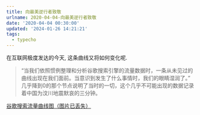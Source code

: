 ```yaml
---
title: 向最美逆行者致敬
urlname: 2020-04-04-向最美逆行者致敬
date: '2020-04-04 00:30:00'
updated: '2024-01-26 14:21:21'
tags:
  - typecho
---
```

在互联网极度发达的今天, 这条曲线又将如何变化呢.



> “当我们依照惯例整理和分析谷歌搜索引擎的流量数据时，一条从未见过的曲线出现在我们面前。当意识到发生了什么事情时，我们的眼睛湿润了。”  
> 几乎降到0的那个节点说明了当时的一切，这个几乎不可能出现的数据记录着中国为汶川地震默哀的三分钟。



<u>谷歌搜索流量曲线图（图片已丢失）</u>
